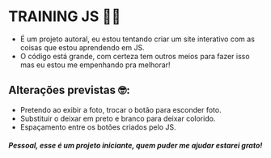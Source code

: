 # TRAINING JS :biking_man:

- É um projeto autoral, eu estou tentando criar  um site interativo com as coisas que estou aprendendo em JS.
- O código está grande, com certeza tem outros meios para fazer isso mas eu estou me empenhando pra melhorar!



## Alterações previstas :nerd_face::

- Pretendo ao exibir a foto, trocar o botão para esconder foto.
- Substituir o deixar em preto e branco para deixar colorido.
- Espaçamento entre os botões criados pelo JS.





##### Pessoal, esse é um projeto iniciante, quem puder me ajudar estarei grato!





